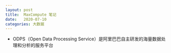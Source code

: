 ```yaml
---
layout: post
title:  MaxCompute 笔记
date:   2020-07-10
categories: 大数据
---
```




- ODPS（Open Data Processing Service）是阿里巴巴自主研发的海量数据处理和分析的服务平台

